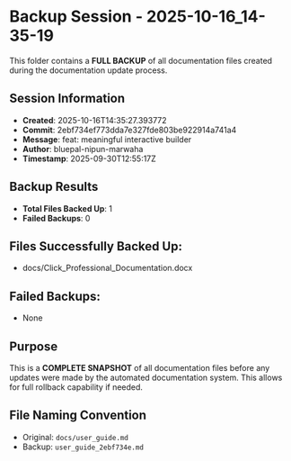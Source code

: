 # Backup Session - 2025-10-16_14-35-19

This folder contains a **FULL BACKUP** of all documentation files created during the documentation update process.

## Session Information
- **Created**: 2025-10-16T14:35:27.393772
- **Commit**: 2ebf734ef773dda7e327fde803be922914a741a4
- **Message**: feat: meaningful interactive builder
- **Author**: bluepal-nipun-marwaha
- **Timestamp**: 2025-09-30T12:55:17Z

## Backup Results
- **Total Files Backed Up**: 1
- **Failed Backups**: 0

## Files Successfully Backed Up:
- docs/Click_Professional_Documentation.docx

## Failed Backups:
- None

## Purpose
This is a **COMPLETE SNAPSHOT** of all documentation files before any updates were made by the automated documentation system. This allows for full rollback capability if needed.

## File Naming Convention
- Original: `docs/user_guide.md`
- Backup: `user_guide_2ebf734e.md`
